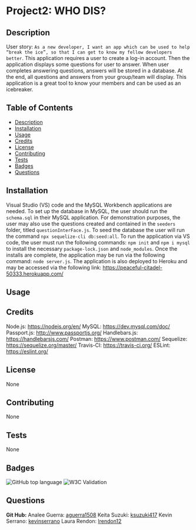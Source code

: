 # Project2: WHO DIS?
## Description
User story: `As a new developer, I want an app which can be used to help “break the ice”, so that I can get to know my fellow developers better`.
This application requires a user to create a log-in account. Then the application displays some questions for user to answer. When user completes answering questions, answers will be stored in a database. At the end, all questions and answers from your group/team will display. This application is a great tool to know your members and can be used as an icebreaker.
## Table of Contents
- [Description](#description)
- [Installation](#installation)
- [Usage](#usage)
- [Credits](#credits)
- [License](#license)
- [Contributing](#contributing)
- [Tests](#tests)
- [Badges](#badges)
- [Questions](#questions)
## Installation
Visual Studio (VS) code and the MySQL Workbench applications are needed.
To set up the database in MySQL, the user should run the `schema.sql` in their MySQL application. For demonstration purposes, the user may also use the questions created and contained in the `seeders` folder, titled `questionInterFace.js`. To seed the database the user will run the command `npx sequelize-cli db:seed:all`.
To run the application via VS code, the user must run the following commands: `npm init` and `npm i mysql` to install the necessary `package-lock.json` and `node_modules`. Once the installs are complete, the application may be run via the following command: `node server.js`.
The application is also deployed to Heroku and may be accessed via the following link: https://peaceful-citadel-50333.herokuapp.com/
## Usage
## Credits
Node.js: https://nodejs.org/en/
MySQL: https://dev.mysql.com/doc/
Passport.js: http://www.passportjs.org/
Handlebars.js: https://handlebarsjs.com/
Postman: https://www.postman.com/
Sequelize: https://sequelize.org/master/
Travis-CI: https://travis-ci.org/
ESLint: https://eslint.org/
## License
None
## Contributing
None
## Tests
None
## Badges
![GitHub top language](https://img.shields.io/github/languages/top/kevinserrano/Project2_WhoDis)
![W3C Validation](https://img.shields.io/w3c-validation/html?targetUrl=https%3A%2F%2Fpeaceful-citadel-50333.herokuapp.com%2F)
## Questions
**Git Hub:**
Analee Guerra: [aguerra1508](https://github.com/aguerra1508 "Git Hub")
Keita Suzuki: [ksuzuki417](https://github.com/ksuzuki417 "Git Hub")
Kevin Serrano: [kevinserrano](https://github.com/kevinserrano "Git Hub")
Laura Rendon: [lrendon12](https://github.com/lrendon12 "Git Hub")
